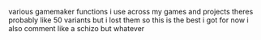 various gamemaker functions i use across my games and projects
theres probably like 50 variants but i lost them so this is the best i got for now
i also comment like a schizo but whatever
